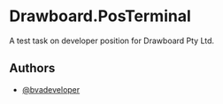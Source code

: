 
# Drawboard.PosTerminal

A test task on developer position for Drawboard Pty Ltd.


## Authors

- [@bvadeveloper](https://github.com/bvadeveloper)
